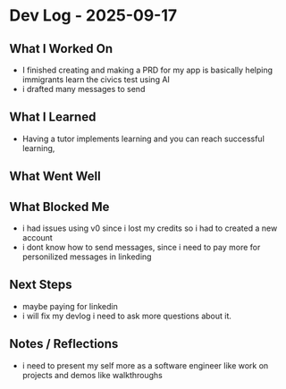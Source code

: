 # Dev Log - 2025-09-17

## What I Worked On
- I finished creating and making a PRD for my app is basically helping immigrants learn the civics test using AI
- i drafted many messages to send 

## What I Learned
- Having a tutor implements learning and you can reach successful learning, 

## What Went Well

## What Blocked Me
- i had issues using v0 since i lost my credits so i had to created a new account
- i dont know how to send messages, since i need to pay more for personilized messages in linkeding 
## Next Steps
- maybe paying for linkedin
- i will fix my devlog i need to ask more questions about it.
## Notes / Reflections
- i need to present my self more as a software engineer like work on projects and demos like walkthroughs